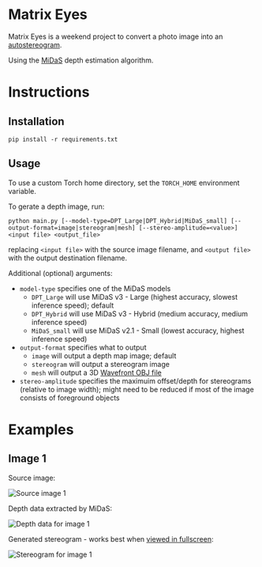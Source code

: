 # Matrix Eyes

Matrix Eyes is a weekend project to convert a photo image into an [autostereogram](https://en.wikipedia.org/wiki/Autostereogram).

Using the [MiDaS](https://arxiv.org/abs/1907.01341) depth estimation algorithm.

# Instructions

## Installation

```shell
pip install -r requirements.txt
```

## Usage

To use a custom Torch home directory, set the `TORCH_HOME` environment variable.

To gerate a depth image, run:

```shell
python main.py [--model-type=DPT_Large|DPT_Hybrid|MiDaS_small] [--output-format=image|stereogram|mesh] [--stereo-amplitude=<value>] <input file> <output_file>
```

replacing `<input file>` with the source image filename, and `<output file>` with the output destination filename.

Additional (optional) arguments:

* `model-type` specifies one of the MiDaS models
    * `DPT_Large` will use MiDaS v3 - Large (highest accuracy, slowest inference speed); default
    * `DPT_Hybrid` will use MiDaS v3 - Hybrid (medium accuracy, medium inference speed)
    * `MiDaS_small` will use MiDaS v2.1 - Small (lowest accuracy, highest inference speed)
* `output-format` specifies what to output
    * `image` will output a depth map image; default
    * `stereogram` will output a stereogram image
    * `mesh` will output a 3D [Wavefront OBJ file](https://en.wikipedia.org/wiki/Wavefront_.obj_file)
* `stereo-amplitude` specifies the maximuim offset/depth for stereograms (relative to image width); might need to be reduced if most of the image consists of foreground objects

# Examples

## Image 1

Source image:

![Source image 1](https://raw.githubusercontent.com/wiki/zlogic/matrix-eyes/Examples/img1.jpg)

Depth data extracted by MiDaS:

![Depth data for image 1](https://raw.githubusercontent.com/wiki/zlogic/matrix-eyes/Examples/img1.depth.jpg)

Generated stereogram - works best when [viewed in fullscreen](https://raw.githubusercontent.com/wiki/zlogic/matrix-eyes/Examples/img1.stereo.jpg):

![Stereogram for image 1](https://raw.githubusercontent.com/wiki/zlogic/matrix-eyes/Examples/img1.stereo.jpg)
